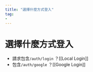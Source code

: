 ```yaml
---
title: "選擇什麼方式登入"
tag: 
- 
---
```

# 選擇什麼方式登入
- 請求包含`/auth/login` ？[[Local Login]]
- 包含`/auth/google` ？[[Google Login]]






